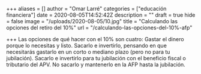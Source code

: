+++
aliases = []
author = "Omar Larré"
categories = ["educación financiera"]
date = 2020-08-05T14:52:42Z
description = ""
draft = true
hide = false
image = "/uploads/2020-08-05/10.jpg"
title = "Calculando las opciones del retiro del 10%"
url = "/calculando-las-opciones-del-10%-afp"

+++
Las opciones de qué hacer con el 10% son cuatro:
Gastar el dinero porque lo necesitas y listo.
Sacarlo e invertirlo, pensando en que necesitarás gastarlo en un corto o mediano plazo (pero no para tu jubilación).
Sacarlo e invertirlo para tu jubilación con el beneficio fiscal o tributario del APV. 
No sacarlo y mantenerlo en la AFP hasta la jubilación. 
